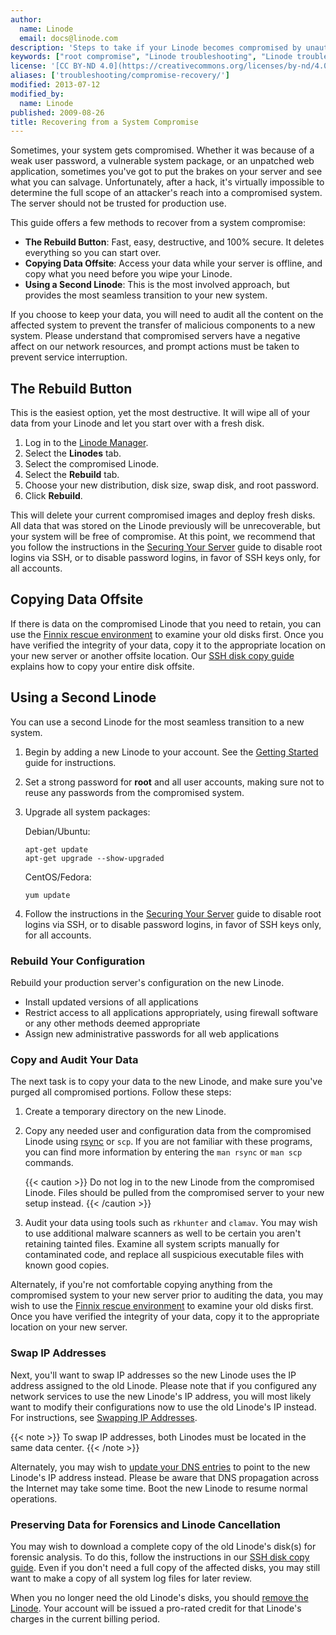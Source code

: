 ```yaml
---
author:
  name: Linode
  email: docs@linode.com
description: 'Steps to take if your Linode becomes compromised by unauthorized parties.'
keywords: ["root compromise", "Linode troubleshooting", "Linode troubleshooting", "Linux configuration"]
license: '[CC BY-ND 4.0](https://creativecommons.org/licenses/by-nd/4.0)'
aliases: ['troubleshooting/compromise-recovery/']
modified: 2013-07-12
modified_by:
  name: Linode
published: 2009-08-26
title: Recovering from a System Compromise
---
```


Sometimes, your system gets compromised. Whether it was because of a weak user password, a vulnerable system package, or an unpatched web application, sometimes you've got to put the brakes on your server and see what you can salvage. Unfortunately, after a hack, it's virtually impossible to determine the full scope of an attacker's reach into a compromised system. The server should not be trusted for production use.

This guide offers a few methods to recover from a system compromise:

-   **The Rebuild Button**: Fast, easy, destructive, and 100% secure. It deletes everything so you can start over.
-   **Copying Data Offsite**: Access your data while your server is offline, and copy what you need before you wipe your Linode.
-   **Using a Second Linode**: This is the most involved approach, but provides the most seamless transition to your new system.

If you choose to keep your data, you will need to audit all the content on the affected system to prevent the transfer of malicious components to a new system. Please understand that compromised servers have a negative affect on our network resources, and prompt actions must be taken to prevent service interruption.

## The Rebuild Button

This is the easiest option, yet the most destructive. It will wipe all of your data from your Linode and let you start over with a fresh disk.

1.  Log in to the [Linode Manager](https://manager.linode.com/).
2.  Select the **Linodes** tab.
3.  Select the compromised Linode.
4.  Select the **Rebuild** tab.
5.  Choose your new distribution, disk size, swap disk, and root password.
6.  Click **Rebuild**.

This will delete your current compromised images and deploy fresh disks. All data that was stored on the Linode previously will be unrecoverable, but your system will be free of compromise. At this point, we recommend that you follow the instructions in the [Securing Your Server](/docs/securing-your-server/) guide to disable root logins via SSH, or to disable password logins, in favor of SSH keys only, for all accounts.

## Copying Data Offsite

If there is data on the compromised Linode that you need to retain, you can use the [Finnix rescue environment](/docs/troubleshooting/rescue-and-rebuild/) to examine your old disks first. Once you have verified the integrity of your data, copy it to the appropriate location on your new server or another offsite location. Our [SSH disk copy guide](/docs/platform/disk-images/copying-a-disk-image-over-ssh/) explains how to copy your entire disk offsite.

## Using a Second Linode

You can use a second Linode for the most seamless transition to a new system.

1.  Begin by adding a new Linode to your account. See the [Getting Started](/docs/getting-started/) guide for instructions.
2.  Set a strong password for **root** and all user accounts, making sure not to reuse any passwords from the compromised system.
3.  Upgrade all system packages:

    Debian/Ubuntu:

        apt-get update
        apt-get upgrade --show-upgraded

    CentOS/Fedora:

        yum update

4.  Follow the instructions in the [Securing Your Server](/docs/securing-your-server/) guide to disable root logins via SSH, or to disable password logins, in favor of SSH keys only, for all accounts.

### Rebuild Your Configuration

Rebuild your production server's configuration on the new Linode.

-   Install updated versions of all applications
-   Restrict access to all applications appropriately, using firewall software or any other methods deemed appropriate
-   Assign new administrative passwords for all web applications

### Copy and Audit Your Data

The next task is to copy your data to the new Linode, and make sure you've purged all compromised portions. Follow these steps:

1.  Create a temporary directory on the new Linode.
2.  Copy any needed user and configuration data from the compromised Linode using [rsync](/docs/tools-reference/tools/introduction-to-rsync/) or `scp`. If you are not familiar with these programs, you can find more information by entering the `man rsync` or `man scp` commands.

    {{< caution >}}
Do not log in to the new Linode from the compromised Linode. Files should be pulled from the compromised server to your new setup instead.
{{< /caution >}}

3.  Audit your data using tools such as `rkhunter` and `clamav`. You may wish to use additional malware scanners as well to be certain you aren't retaining tainted files. Examine all system scripts manually for contaminated code, and replace all suspicious executable files with known good copies.

Alternately, if you're not comfortable copying anything from the compromised system to your new server prior to auditing the data, you may wish to use the [Finnix rescue environment](/docs/troubleshooting/rescue-and-rebuild/) to examine your old disks first. Once you have verified the integrity of your data, copy it to the appropriate location on your new server.

### Swap IP Addresses

Next, you'll want to swap IP addresses so the new Linode uses the IP address assigned to the old Linode. Please note that if you configured any network services to use the new Linode's IP address, you will most likely want to modify their configurations now to use the old Linode's IP instead. For instructions, see [Swapping IP Addresses](/docs/networking/remote-access/#swapping-ip-addresses).

 {{< note >}}
To swap IP addresses, both Linodes must be located in the same data center.
{{< /note >}}

Alternately, you may wish to [update your DNS entries](/docs/websites/hosting-a-website/#add-dns-records) to point to the new Linode's IP address instead. Please be aware that DNS propagation across the Internet may take some time. Boot the new Linode to resume normal operations.

### Preserving Data for Forensics and Linode Cancellation

You may wish to download a complete copy of the old Linode's disk(s) for forensic analysis. To do this, follow the instructions in our [SSH disk copy guide](/docs/migrate-to-linode/disk-images/copying-a-disk-image-over-ssh). Even if you don't need a full copy of the affected disks, you may still want to make a copy of all system log files for later review.

When you no longer need the old Linode's disks, you should [remove the Linode](/docs/platform/billing-and-payments/#removing-services). Your account will be issued a pro-rated credit for that Linode's charges in the current billing period.
